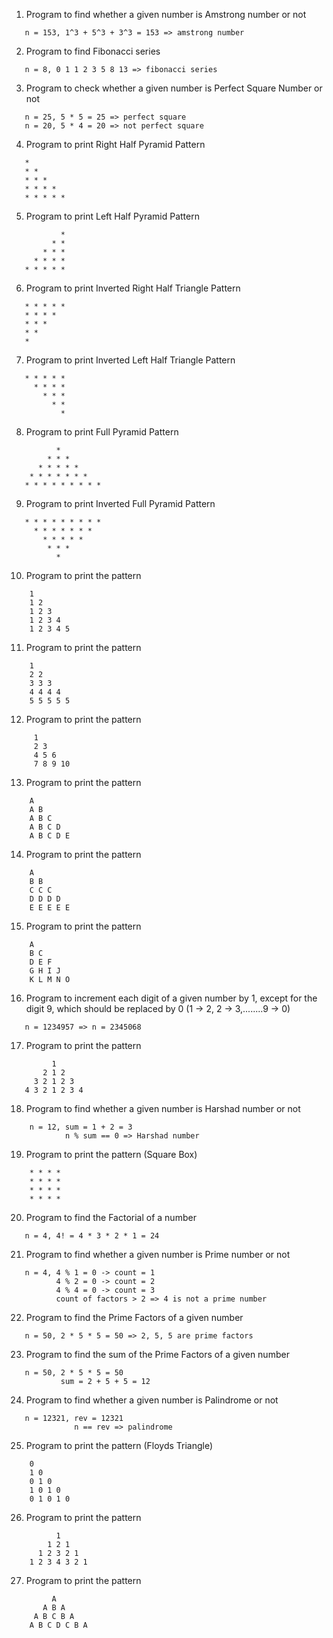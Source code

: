 1) Program to find whether a given number is Amstrong number or not
```
   n = 153, 1^3 + 5^3 + 3^3 = 153 => amstrong number
```
2) Program to find Fibonacci series
```
   n = 8, 0 1 1 2 3 5 8 13 => fibonacci series
```
3) Program to check whether a given number is Perfect Square Number or not
```
   n = 25, 5 * 5 = 25 => perfect square
   n = 20, 5 * 4 = 20 => not perfect square
```
4) Program to print Right Half Pyramid Pattern
```
   *
   * *
   * * *
   * * * *
   * * * * *
```
5) Program to print Left Half Pyramid Pattern
```
           *
         * * 
       * * *
     * * * *
   * * * * *
```
6) Program to print Inverted Right Half Triangle Pattern
```
   * * * * *
   * * * *
   * * *
   * *
   *
```
7) Program to print Inverted Left Half Triangle Pattern
```
   * * * * *
     * * * *
       * * *
         * *
           *
```
8) Program to print Full Pyramid Pattern
```
          *
        * * *
      * * * * *
    * * * * * * *
   * * * * * * * * *
```
9) Program to print Inverted Full Pyramid Pattern
```
   * * * * * * * * *
     * * * * * * *
       * * * * *
        * * *
          *
```
10) Program to print the pattern
```
    1
    1 2
    1 2 3
    1 2 3 4
    1 2 3 4 5
```   
11) Program to print the pattern
```
    1 
    2 2 
    3 3 3 
    4 4 4 4 
    5 5 5 5 5
```
12) Program to print the pattern
```
     1
     2 3
     4 5 6
     7 8 9 10
```
13) Program to print the pattern
```
    A
    A B
    A B C
    A B C D
    A B C D E
``` 
14) Program to print the pattern
```    
    A
    B B
    C C C
    D D D D
    E E E E E
```
15) Program to print the pattern
```
    A
    B C
    D E F
    G H I J
    K L M N O
```
16) Program to increment each digit of a given number by 1, except for the digit 9, which should be replaced by 0
    (1 -> 2, 2 -> 3,........9 -> 0)
```
   n = 1234957 => n = 2345068
```
17) Program to print the pattern
```
         1
       2 1 2
     3 2 1 2 3
   4 3 2 1 2 3 4
```
18) Program to find whether a given number is Harshad number or not
```
    n = 12, sum = 1 + 2 = 3
            n % sum == 0 => Harshad number
```
19) Program to print the pattern (Square Box)
```
    * * * *
    * * * *
    * * * *
    * * * *
```
20) Program to find the Factorial of a number
```
   n = 4, 4! = 4 * 3 * 2 * 1 = 24
```
21) Program to find whether a given number is Prime number or not
```
   n = 4, 4 % 1 = 0 -> count = 1
          4 % 2 = 0 -> count = 2
          4 % 4 = 0 -> count = 3
          count of factors > 2 => 4 is not a prime number
```
22) Program to find the Prime Factors of a given number
```
   n = 50, 2 * 5 * 5 = 50 => 2, 5, 5 are prime factors
```
23) Program to find the sum of the Prime Factors of a given number
```
   n = 50, 2 * 5 * 5 = 50
           sum = 2 + 5 + 5 = 12
```
24) Program to find whether a given number is Palindrome or not
```
   n = 12321, rev = 12321
              n == rev => palindrome
```
25) Program to print the pattern (Floyds Triangle)
```
    0            
    1 0      
    0 1 0    
    1 0 1 0   
    0 1 0 1 0
```
26) Program to print the pattern
```
          1                                       
        1 2 1                  
      1 2 3 2 1     
    1 2 3 4 3 2 1
```   
27) Program to print the pattern
``` 
         A
       A B A
     A B C B A
    A B C D C B A
```


